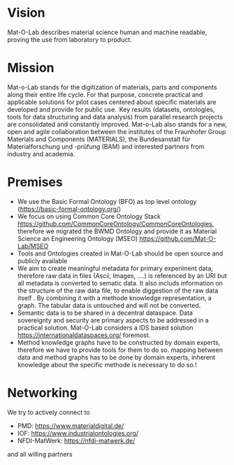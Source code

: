 # Vision

Mat-O-Lab describes material science human and machine readable, proving the use from laboratory to product.

# Mission

Mat-o-Lab stands for the digitization of materials, parts and components along their entire life cycle. For that purpose, concrete practical and applicable solutions for pilot cases centered about specific materials are developed and provide for public use. ​
Key results (datasets, ontologies, tools for data structuring and data analysis) from parallel research projects are consolidated and constantly improved. ​Mat-o-Lab also stands for a new, open and agile collaboration between the institutes of the Fraunhofer Group Materials and Components (MATERIALS), the Bundesanstalt für Materialforschung und -prüfung (BAM) and interested partners from industry and academia.  ​

# Premises

- We use the Basic Formal Ontology (BFO) as top level ontology (https://basic-formal-ontology.org/)
- We focus on using Common Core Ontology Stack https://github.com/CommonCoreOntology/CommonCoreOntologies, therefore we migrated the BWMD Ontology and provide it as
Material Science an Engineering Ontology (MSEO) 
https://github.com/Mat-O-Lab/MSEO
- Tools and Ontologies created in Mat-O-Lab should be open source and publicly available
- We aim to create meaningful metadata for primary experiment data, therefore raw data
 in files (Ascii, Images, ....) is referenced by an URI 
but all metadata is converted to sematic data.
 It also includs information on the structure of the raw data file, to enable diggestion of the raw data itself
. By combining it with a methode knowledge representation, a graph. The tabular data is untouched and will not be converted.
- Semantic data is to be shared in a decentral dataspace. Data sovereignty and security are primary aspects to be addressed in a practical solution. Mat-O-Lab considers a IDS based solution https://internationaldataspaces.org/
foremost.
- Method knowledge graphs have to be constructed by domain experts, therefore we have to provide tools for them to do so.
mapping between data and method graphs has to be done by domain experts, inherent knowledge about the specific methode is necessary to do so.!

# Networking
We try to actively connect to

- PMD: https://www.materialdigital.de/
- IOF: https://www.industrialontologies.org/
- NFDI-MatWerk: https://nfdi-matwerk.de/

and all willing partners
